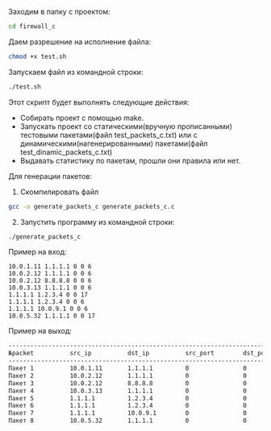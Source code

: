 
Заходим в папку с проектом:
```bash
cd firewall_c
```
Даем разрешение на исполнение файла:
```bash
chmod +x test.sh
```
Запускаем файл из командной строки:
```bash
./test.sh
```
Этот скрипт будет выполнять следующие действия:
- Собирать проект с помощью make.
- Запускать проект со статическими(вручную прописанными) тестовыми пакетами(файл test_packets_с.txt) или
с динамическими(нагенерированными) пакетами(файл test_dinamic_packets_c.txt)
- Выдавать статистику по пакетам, прошли они правила или нет.



Для генерации пакетов:
1. Скомпилировать файл 
```bash
gcc -o generate_packets_c generate_packets_c.c
```
2. Запустить программу из командной строки:
```bash
./generate_packets_c
```

Пример на вход:

```
10.0.1.11 1.1.1.1 0 0 6
10.0.2.12 1.1.1.1 0 0 6
10.0.2.12 8.8.8.8 0 0 6
10.0.3.13 1.1.1.1 0 0 6
1.1.1.1 1.2.3.4 0 0 17
1.1.1.1 1.2.3.4 0 0 6
1.1.1.1 10.0.9.1 0 0 6
10.0.5.32 1.1.1.1 0 0 17
```

Пример на выход:
```bash
------------------------------------------------------------------------------------------------------
№packet          src_ip          dst_ip          src_port        dst_port        protocol        =>action
------------------------------------------------------------------------------------------------------
Пакет 1          10.0.1.11       1.1.1.1         0               0               6               => ACCEPT
Пакет 2          10.0.2.12       1.1.1.1         0               0               6               => DROP
Пакет 3          10.0.2.12       8.8.8.8         0               0               6               => ACCEPT
Пакет 4          10.0.3.13       1.1.1.1         0               0               6               => ACCEPT
Пакет 5          1.1.1.1         1.2.3.4         0               0               17              => DROP
Пакет 6          1.1.1.1         1.2.3.4         0               0               6               => ACCEPT
Пакет 7          1.1.1.1         10.0.9.1        0               0               6               => DROP
Пакет 8          10.0.5.32       1.1.1.1         0               0               17              => ACCEPT
```